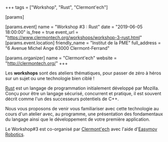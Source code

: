 +++
tags = ["Workshop", "Rust", "Clermont'ech"]

[params]

[params.event]
name = "Workshop #3 : Rust"
date = "2019-06-05 18:00:00"
is_free = true
event_url = "https://www.clermontech.org/workshops/workshop-3-rust.html"
[params.event.location]
friendly_name = "Institut de la PME"
full_address = "6 Avenue Michel Ange 63000 Clermont-Ferrand"

[params.organizer]
name = "Clermont'ech"
website = "http://clermontech.org/"
+++

Les **workshops** sont des ateliers thématiques, pour
passer de zéro à héros sur un sujet ou une technologie bien ciblé !

[Rust](https://www.rust-lang.org/) est un langage de programmation initialement
développé par Mozilla. Conçu pour être un langage sécurisé, concurrent et pratique,
il est souvent décrit comme l'un des successeurs potentiels de C++.

Nous vous proposons de venir vous familiariser avec cette technologie au
cours d'un atelier avec, au programme, une présentation des fondamentaux du
langage ainsi que le développement de votre première application.

Le Workshop#3 est co-organisé par [Clermont'ech](https://clermontech.org) avec
l'aide d'[Easymov Robotics](https://easymov.fr).
